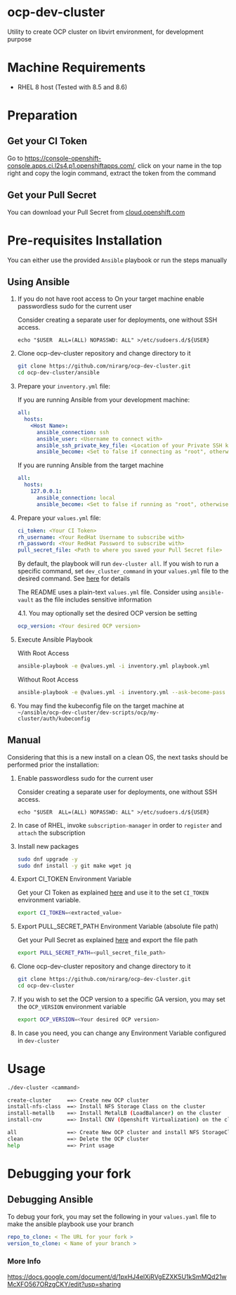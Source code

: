 # ocp-dev-cluster
Utility to create OCP cluster on libvirt environment, for development purpose

# Machine Requirements

- RHEL 8 host (Tested with 8.5 and 8.6)

# Preparation

## Get your CI Token
Go to https://console-openshift-console.apps.ci.l2s4.p1.openshiftapps.com/, click on your name in the top right and copy the login command, extract the token from the command

## Get your Pull Secret
You can download your Pull Secret from [cloud.openshift.com](https://cloud.redhat.com/openshift/install/pull-secret)

# Pre-requisites Installation
You can either use the provided `Ansible` playbook or run the steps manually

## Using Ansible
1. If you do not have root access to On your target machine enable passwordless sudo for the current user

    Consider creating a separate user for deployments, one without SSH access.

    `echo "$USER  ALL=(ALL) NOPASSWD: ALL" >/etc/sudoers.d/${USER}`


2. Clone ocp-dev-cluster repository and change directory to it
    ```bash
    git clone https://github.com/nirarg/ocp-dev-cluster.git
    cd ocp-dev-cluster/ansible
    ```

3. Prepare your `inventory.yml` file:

    If you are running Ansible from your development machine:
    ```yaml
    all:
      hosts:
        <Host Name>:
          ansible_connection: ssh
          ansible_user: <Username to connect with>
          ansible_ssh_private_key_file: <Location of your Private SSH key>
          ansible_become: <Set to false if connecting as "root", otherwise remove>
    ```
    If you are running Ansible from the target machine
    ```yaml
    all:
      hosts:
        127.0.0.1:
          ansible_connection: local
          ansible_become: <Set to false if running as "root", otherwise remove>
    ```

4. Prepare your `values.yml` file:
    ```yaml
    ci_token: <Your CI Token>
    rh_username: <Your RedHat Username to subscribe with>
    rh_password: <Your RedHat Password to subscribe with>
    pull_secret_file: <Path to where you saved your Pull Secret file>
    ```

    By default, the playbook will run `dev-cluster all`. If you wish to run a specific command, set `dev_cluster_command` in your `values.yml` file to the desired command. See [here](README.md#usage) for details

    The README uses a plain-text `values.yml` file. Consider using `ansible-vault` as the file includes sensitive information

    4.1. You may optionally set the desired OCP version be setting
    ```yaml
    ocp_version: <Your desired OCP version>
    ```

5. Execute Ansible Playbook

    With Root Access
    ```bash
    ansible-playbook -e @values.yml -i inventory.yml playbook.yml
    ```

    Without Root Access
    ```bash
    ansible-playbook -e @values.yml -i inventory.yml --ask-become-pass playbook.yml
    ```

6. You may find the kubeconfig file on the target machine at `~/ansible/ocp-dev-cluster/dev-scripts/ocp/my-cluster/auth/kubeconfig`

## Manual
Considering that this is a new install on a clean OS, the next tasks should be performed prior the installation:

1. Enable passwordless sudo for the current user

    Consider creating a separate user for deployments, one without SSH access.

    `echo "$USER  ALL=(ALL) NOPASSWD: ALL" >/etc/sudoers.d/${USER}`

2. In case of RHEL, invoke `subscription-manager` in order to `register` and `attach` the subscription

3. Install new packages

    ```bash
    sudo dnf upgrade -y
    sudo dnf install -y git make wget jq
    ```

4. Export CI_TOKEN Environment Variable

    Get your CI Token as explained [here](README.md#get-your-ci-token) and
use it to the set `CI_TOKEN` environment variable.
    ```bash
    export CI_TOKEN=<extracted_value>
    ```

5. Export PULL_SECRET_PATH Environment Variable (absolute file path)

    Get your Pull Secret as explained [here](README.md#get-your-pull-secret)
and export the file path
    ```bash
    export PULL_SECRET_PATH=<pull_secret_file_path>
    ```

6. Clone ocp-dev-cluster repository and change directory to it
    ```bash
    git clone https://github.com/nirarg/ocp-dev-cluster.git
    cd ocp-dev-cluster
    ```

7. If you wish to set the OCP version to a specific GA version, you may set the `OCP_VERSION` environment variable
    ```bash
    export OCP_VERSION=<Your desired OCP version>
    ```

8. In case you need, you can change any Environment Variable configured in `dev-cluster`

# Usage

```bash
./dev-cluster <cammand>

create-cluster     ==> Create new OCP cluster
install-nfs-class  ==> Install NFS Storage Class on the cluster
install-metallb    ==> Install MetalLB (LoadBalancer) on the cluster
install-cnv        ==> Install CNV (Openshift Virtualization) on the cluster

all                ==> Create New OCP cluster and install NFS StorageClass, MetalLB and CNV on it
clean              ==> Delete the OCP cluster
help               ==> Print usage
```

# Debugging your fork

## Debugging Ansible
To debug your fork, you may set the following in your `values.yaml` file to make the ansible playbook use your branch
```yaml
repo_to_clone: < The URL for your fork >
version_to_clone: < Name of your branch >
```

### More Info

https://docs.google.com/document/d/1pxHJ4elXjRVgEZXK5U1kSmMQd21wMcXFO567ORzgCKY/edit?usp=sharing
